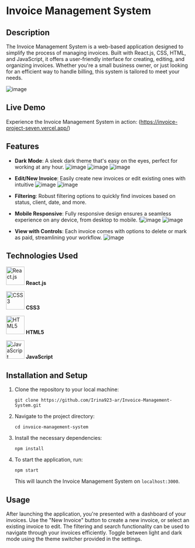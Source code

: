 # Invoice Management System

## Description

The Invoice Management System is a web-based application designed to simplify the process of managing invoices. Built with React.js, CSS, HTML, and JavaScript, it offers a user-friendly interface for creating, editing, and organizing invoices. Whether you're a small business owner, or just looking for an efficient way to handle billing, this system is tailored to meet your needs.

![image](https://github.com/Irina923-ar/Invoice-Management-System/assets/112747712/490b85aa-a7d0-4342-85db-a045c6d5c8d3)



## Live Demo

Experience the Invoice Management System in action: (https://invoice-project-seven.vercel.app/)


## Features

- **Dark Mode**: A sleek dark theme that's easy on the eyes, perfect for working at any hour.
![image](https://github.com/Irina923-ar/Invoice-Management-System/assets/112747712/02db1444-2d1f-4de4-8c98-4ad91be8a1e3)
![image](https://github.com/Irina923-ar/Invoice-Management-System/assets/112747712/6557e68d-8051-4940-8b3a-6e7358c41dd6)
![image](https://github.com/Irina923-ar/Invoice-Management-System/assets/112747712/28a25466-23ae-41fd-bff1-765097c47737)

- **Edit/New Invoice**: Easily create new invoices or edit existing ones with intuitive 
![image](https://github.com/Irina923-ar/Invoice-Management-System/assets/112747712/d3d3348e-6ffb-495e-b90a-69447cd2318e)
![image](https://github.com/Irina923-ar/Invoice-Management-System/assets/112747712/a9e52477-d17c-4376-8969-050fbf690c3f)

- **Filtering**: Robust filtering options to quickly find invoices based on status, client, date, and more.
  
- **Mobile Responsive**: Fully responsive design ensures a seamless experience on any device, from desktop to mobile.
!![image](https://github.com/Irina923-ar/Invoice-Management-System/assets/112747712/175bf81b-ebe4-48e3-9fdc-528d405453e6)
![image](https://github.com/Irina923-ar/Invoice-Management-System/assets/112747712/f22b4e41-fb7c-4a44-9b88-1ba37317e39e)

- **View with Controls**: Each invoice comes with options to delete or mark as paid, streamlining your workflow.
![image](https://github.com/Irina923-ar/Invoice-Management-System/assets/112747712/06a6ddd5-8ab5-4ad2-b70b-0b5458ddd144)



## Technologies Used

<img src="https://reactjs.org/logo-og.png" width="50" alt="React.js"> **React.js**

<img src="https://upload.wikimedia.org/wikipedia/commons/d/d5/CSS3_logo_and_wordmark.svg" width="50" alt="CSS3"> **CSS3**

<img src="https://upload.wikimedia.org/wikipedia/commons/6/61/HTML5_logo_and_wordmark.svg" width="50" alt="HTML5"> **HTML5**

<img src="https://upload.wikimedia.org/wikipedia/commons/6/6a/JavaScript-logo.png" width="50" alt="JavaScript"> **JavaScript**
## Installation and Setup

1. Clone the repository to your local machine:
    ```
    git clone https://github.com/Irina923-ar/Invoice-Management-System.git
    ```
2. Navigate to the project directory:
    ```
    cd invoice-management-system
    ```
3. Install the necessary dependencies:
    ```
    npm install
    ```
4. To start the application, run:
    ```
    npm start
    ```
    This will launch the Invoice Management System on `localhost:3000`.

## Usage

After launching the application, you're presented with a dashboard of your invoices. Use the "New Invoice" button to create a new invoice, or select an existing invoice to edit. The filtering and search functionality can be used to navigate through your invoices efficiently. Toggle between light and dark mode using the theme switcher provided in the settings.
